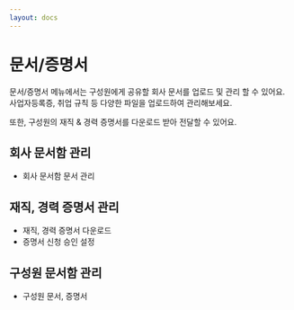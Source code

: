 ```yaml
---
layout: docs
---
```


# 문서/증명서

문서/증명서 메뉴에서는 구성원에게 공유할 회사 문서를 업로드 및 관리 할 수 있어요. 
사업자등록증, 취업 규칙 등 다양한 파일을 업로드하여 관리해보세요. 

또한, 구성원의 재직 & 경력 증명서를 다운로드 받아 전달할 수 있어요. 


## 회사 문서함 관리
* 회사 문서함 문서 관리

## 재직, 경력 증명서 관리
* 재직, 경력 증명서 다운로드
* 증명서 신청 승인 설정

## 구성원 문서함 관리
* 구성원 문서, 증명서

